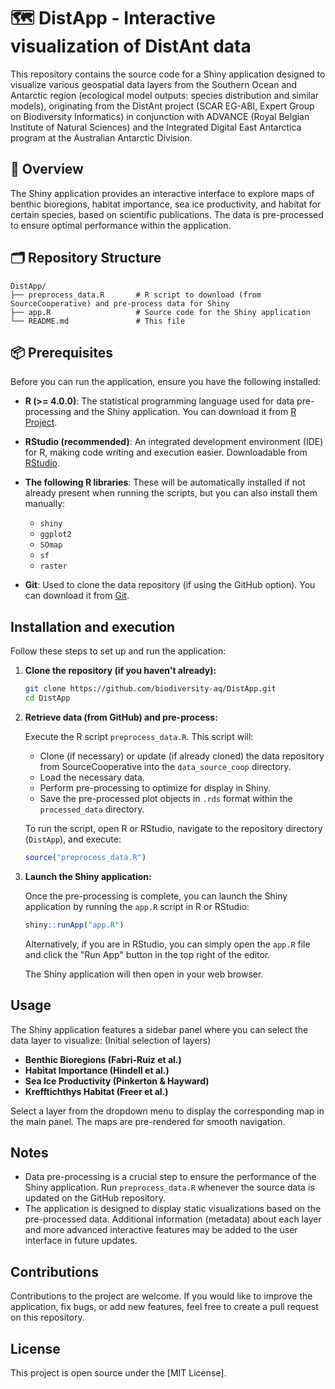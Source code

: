# 🗺️ DistApp - Interactive visualization of DistAnt data

This repository contains the source code for a Shiny application designed to visualize various geospatial data layers from the Southern Ocean and Antarctic region (ecological model outputs: species distribution and similar models), originating from the DistAnt project (SCAR EG-ABI, Expert Group on Biodiversity Informatics) in conjunction with ADVANCE (Royal Belgian Institute of Natural Sciences) and the Integrated Digital East Antarctica program at the Australian Antarctic Division.
## 🔎 Overview

The Shiny application provides an interactive interface to explore maps of benthic bioregions, habitat importance, sea ice productivity, and habitat for certain species, based on scientific publications. The data is pre-processed to ensure optimal performance within the application.

## 🗂️ Repository Structure
```
DistApp/
├── preprocess_data.R       # R script to download (from SourceCooperative) and pre-process data for Shiny
├── app.R                   # Source code for the Shiny application
└── README.md               # This file
```

## 📦 Prerequisites

Before you can run the application, ensure you have the following installed:

* **R (>= 4.0.0)**: The statistical programming language used for data pre-processing and the Shiny application. You can download it from [R Project](https://www.r-project.org/).
* **RStudio (recommended)**: An integrated development environment (IDE) for R, making code writing and execution easier. Downloadable from [RStudio](https://rstudio.com/).
* **The following R libraries**: These will be automatically installed if not already present when running the scripts, but you can also install them manually:
    * `shiny`
    * `ggplot2`
    * `SOmap`
    * `sf`
    * `raster`
 
* **Git**: Used to clone the data repository (if using the GitHub option). You can download it from [Git](https://github.com/biodiversity-aq/DistApp.git).

## Installation and execution

Follow these steps to set up and run the application:

1.  **Clone the repository (if you haven't already):**

    ```bash
    git clone https://github.com/biodiversity-aq/DistApp.git
    cd DistApp
    ```

2.  **Retrieve data (from GitHub) and pre-process:**

    Execute the R script `preprocess_data.R`. This script will:
    * Clone (if necessary) or update (if already cloned) the data repository from SourceCooperative into the `data_source_coop` directory.
    * Load the necessary data.
    * Perform pre-processing to optimize for display in Shiny.
    * Save the pre-processed plot objects in `.rds` format within the `processed_data` directory.

    To run the script, open R or RStudio, navigate to the repository directory (`DistApp`), and execute:

    ```R
    source("preprocess_data.R")
    ```

3.  **Launch the Shiny application:**

    Once the pre-processing is complete, you can launch the Shiny application by running the `app.R` script in R or RStudio:

    ```R
    shiny::runApp("app.R")
    ```

    Alternatively, if you are in RStudio, you can simply open the `app.R` file and click the "Run App" button in the top right of the editor.

    The Shiny application will then open in your web browser.

## Usage

The Shiny application features a sidebar panel where you can select the data layer to visualize:
(Initial selection of layers)
* **Benthic Bioregions (Fabri-Ruiz et al.)**
* **Habitat Importance (Hindell et al.)**
* **Sea Ice Productivity (Pinkerton & Hayward)**
* **Krefftichthys Habitat (Freer et al.)**

Select a layer from the dropdown menu to display the corresponding map in the main panel. The maps are pre-rendered for smooth navigation. 

## Notes

* Data pre-processing is a crucial step to ensure the performance of the Shiny application. Run `preprocess_data.R` whenever the source data is updated on the GitHub repository.
* The application is designed to display static visualizations based on the pre-processed data. Additional information (metadata) about each layer and more advanced interactive features may be added to the user interface in future updates.

## Contributions

Contributions to the project are welcome. If you would like to improve the application, fix bugs, or add new features, feel free to create a pull request on this repository.

## License

This project is open source under the [MIT License].
